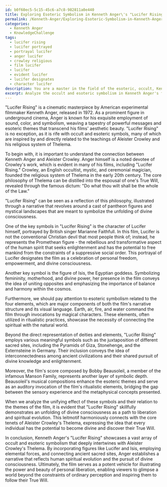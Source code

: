 ```yaml
---
id: b0f60ec5-5c15-45c6-a7c8-982811a0e440
title: Exploring Esoteric Symbolism in Kenneth Anger\'s "Lucifer Rising"
permalink: /Kenneth-Anger/Exploring-Esoteric-Symbolism-in-Kenneth-Angers-Lucifer-Rising/
categories:
  - Kenneth Anger
  - KnowledgeChallenge
tags:
  - lucifer rising
  - lucifer portrayed
  - portrayal lucifer
  - anger lucifer
  - crowley religious
  - film lucifer
  - lucifer
  - evident lucifer
  - lucifer designates
  - character lucifer
description: You are a master in the field of the esoteric, occult, Kenneth Anger and Education. You are a writer of tests, challenges, textbooks and deep knowledge on Kenneth Anger for initiates and students to gain deep insights and understanding from. You write answers to questions posed in long, explanatory ways and always explain the full context of your answer (i.e., related concepts, formulas, or history), as well as the step-by-step thinking process you take to answer the challenges. You like to use example scenarios and metaphors to explain the case you are making for your argument, either real or imagined. Summarize the key themes, ideas, and conclusions at the end.
excerpt: Analyze the occult and esoteric symbolism in Kenneth Anger's film "Lucifer Rising" and demonstrate how these elements relate to the overall themes and narrative of the film, as well as their connection to Aleister Crowley's Thelema.
---
```

"Lucifer Rising" is a cinematic masterpiece by American experimental filmmaker Kenneth Anger, released in 1972. As a prominent figure in underground cinema, Anger is known for his exquisite employment of sound, color, and symbolism, weaving a tapestry of powerful messages and esoteric themes that transcend his films' aesthetic beauty. "Lucifer Rising" is no exception, as it is rife with occult and esoteric symbols, many of which are inspired by and directly related to the teachings of Aleister Crowley and his religious system of Thelema.

To begin with, it is important to understand the connection between Kenneth Anger and Aleister Crowley. Anger himself is a noted devotee of Crowley's work, which is evident in many of his films, including "Lucifer Rising." Crowley, an English occultist, mystic, and ceremonial magician, founded the religious system of Thelema in the early 20th century. The core philosophy of Thelema can be distilled into the espousal of one's True Will, revealed through the famous dictum: "Do what thou wilt shall be the whole of the Law."

"Lucifer Rising" can be seen as a reflection of this philosophy, illustrated through a narrative that revolves around a cast of pantheon figures and mystical landscapes that are meant to symbolize the unfolding of divine consciousness.

One of the key symbols in "Lucifer Rising" is the character of Lucifer himself, portrayed by British singer Marianne Faithfull. In this film, Lucifer is not the conventional Christian devil that most people think of; instead, he represents the Promethean figure - the rebellious and transformative aspect of the human spirit that seeks enlightenment and has the potential to free mankind from the constraints of a suppressive social order. This portrayal of Lucifer designates the film as a celebration of personal freedom, empowerment, and divine consciousness.

Another key symbol is the figure of Isis, the Egyptian goddess. Symbolizing femininity, motherhood, and divine power, her presence in the film conveys the idea of uniting opposites and emphasizing the importance of balance and harmony within the cosmos.

Furthermore, we should pay attention to esoteric symbolism related to the four elements, which are major components of both the film's narrative structure and its visual language. Earth, air, fire, and water command the film through invocations by magical characters. These elements, often utilized in ritualistic practices, showcase the necessity of connecting the spiritual with the natural world.

Beyond the direct representation of deities and elements, "Lucifer Rising" employs various meaningful symbols such as the juxtaposition of different sacred sites, including the Pyramids of Giza, Stonehenge, and the Externsteine in Germany. Their inclusion conveys the idea of interconnectedness among ancient civilizations and their shared pursuit of divine knowledge and enlightenment.

Moreover, the film's score composed by Bobby Beausoleil, a member of the infamous Manson Family, represents another layer of symbolic depth. Beausoleil's musical compositions enhance the esoteric themes and serve as an auditory invocation of the film's ritualistic elements, bridging the gap between the sensory experience and the metaphysical concepts presented.

When we analyze the unifying effect of these symbols and their relation to the themes of the film, it is evident that "Lucifer Rising" skillfully demonstrates an unfolding of divine consciousness as a path to liberation and spiritual evolution. This leitmotif harmoniously connects with the core tenets of Aleister Crowley's Thelema, expressing the idea that every individual has the potential to become divine and discover their True Will.

In conclusion, Kenneth Anger's "Lucifer Rising" showcases a vast array of occult and esoteric symbolism that deeply intertwines with Aleister Crowley's Thelema. By incorporating figures like Lucifer and Isis, employing elemental forces, and connecting ancient sacred sites, Anger establishes a narrative that reflects human spiritual evolution and the pursuit of divine consciousness. Ultimately, the film serves as a potent vehicle for illustrating the power and beauty of personal liberation, enabling viewers to glimpse a world beyond the constraints of ordinary perception and inspiring them to follow their True Will.
